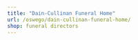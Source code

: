 ```yaml
---
title: "Dain-Cullinan Funeral Home"
url: /oswego/dain-cullinan-funeral-home/
shop: funeral directors
---
```


